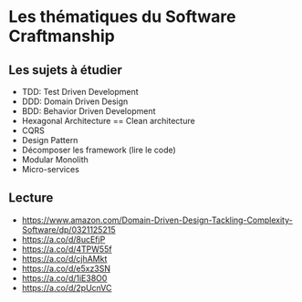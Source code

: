 # Les thématiques du Software Craftmanship

## Les sujets à étudier

- TDD: Test Driven Development
- DDD: Domain Driven Design
- BDD: Behavior Driven Development
- Hexagonal Architecture == Clean architecture
- CQRS
- Design Pattern
- Décomposer les framework (lire le code)
- Modular Monolith
- Micro-services

## Lecture

- https://www.amazon.com/Domain-Driven-Design-Tackling-Complexity-Software/dp/0321125215
- https://a.co/d/8ucEfjP
- https://a.co/d/4TPW55f
- https://a.co/d/cjhAMkt
- https://a.co/d/e5xz3SN
- https://a.co/d/1iE38O0
- https://a.co/d/2pUcnVC
